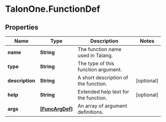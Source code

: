 # TalonOne.FunctionDef

## Properties

Name | Type | Description | Notes
------------ | ------------- | ------------- | -------------
**name** | **String** | The function name used in Talang. | 
**type** | **String** | The type of this function argument. | 
**description** | **String** | A short description of the function. | [optional] 
**help** | **String** | Extended help text for the function. | [optional] 
**args** | [**[FuncArgDef]**](FuncArgDef.md) | An array of argument definitions. | 



